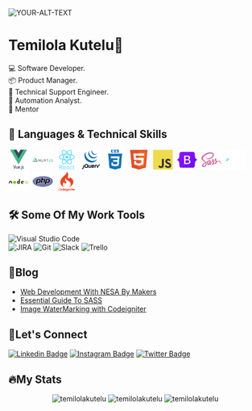 
<!--
**temilolakutelu/temilolakutelu** is a ✨ _special_ ✨ repository because its `README.md` (this file) appears on your GitHub profile.

Here are some ideas to get you started:

- 🔭 I’m currently working on ...
- 🌱 I’m currently learning ...
- 👯 I’m looking to collaborate on ...
- 🤔 I’m looking for help with ...
- 💬 Ask me about ...
- 📫 How to reach me: ...
- 😄 Pronouns: ...
- ⚡ Fun fact: ...
-->
<picture align="center">
 <source media="(prefers-color-scheme: dark)" srcset="https://global-uploads.webflow.com/61015c6880a42528c5f135ad/61dc136d16751ee7ac9d98b2_Frame%2016.jpg">
 <source media="(prefers-color-scheme: light)" srcset="https://e0.pxfuel.com/wallpapers/149/259/desktop-wallpaper-web-development.jpg">
 <img alt="YOUR-ALT-TEXT" src="https://e0.pxfuel.com/wallpapers/398/350/desktop-wallpaper-nillia-webdesign-web-development-management.jpg">
</picture>

# Temilola Kutelu👋

  :computer: Software Developer.<br>
   :package: Product Manager. <br>
   :electric_plug: Technical Support Engineer. <br>
   :space_invader: Automation Analyst. <br>
   👯 Mentor <br>
   

## 💪 Languages & Technical Skills
<div>
  <img src="https://github.com/devicons/devicon/blob/master/icons/vuejs/vuejs-original-wordmark.svg" title="Vue" alt="Vue" width="40" height="40"/>&nbsp;
   <img src="https://github.com/devicons/devicon/blob/master/icons/nuxtjs/nuxtjs-original-wordmark.svg" title="Nuxt" alt="Nuxt" width="40" height="40"/>&nbsp;
  <img src="https://github.com/devicons/devicon/blob/master/icons/react/react-original-wordmark.svg" title="React" alt="React" width="40" height="40"/>&nbsp;  
  <img src="https://github.com/devicons/devicon/blob/master/icons/jquery/jquery-original-wordmark.svg" title="JQuery" alt="JQuery" width="40" height="40"/>&nbsp;  
  <img src="https://github.com/devicons/devicon/blob/master/icons/css3/css3-plain-wordmark.svg"  title="CSS3" alt="CSS" width="40" height="40"/>&nbsp;
  <img src="https://github.com/devicons/devicon/blob/master/icons/html5/html5-original.svg" title="HTML5" alt="HTML" width="40" height="40"/>&nbsp;
  <img src="https://github.com/devicons/devicon/blob/master/icons/javascript/javascript-original.svg" title="JavaScript" alt="JavaScript" width="40" height="40"/>&nbsp; 
 <img src="https://github.com/devicons/devicon/blob/master/icons/bootstrap/bootstrap-original.svg" title="Bootstrap" alt="Bootstrap" width="40" height="40"/>&nbsp; 
 <img src="https://github.com/devicons/devicon/blob/master/icons/sass/sass-original.svg" title="SASS" alt="SASS" width="40" height="40"/>&nbsp; <img src="https://github.com/devicons/devicon/blob/master/icons/tailwindcss/tailwindcss-original-wordmark.svg" title="TailwindCSS" alt="TailwindCSS" width="40" height="40"/>&nbsp; 
  <img src="https://github.com/devicons/devicon/blob/master/icons/nodejs/nodejs-original-wordmark.svg" title="NodeJS" alt="NodeJS" width="40" height="40"/>&nbsp; 
   <img src="https://github.com/devicons/devicon/blob/master/icons/php/php-original.svg" title="PHP" alt="PHP" width="40" height="40"/>&nbsp; 
  <img src="https://github.com/devicons/devicon/blob/master/icons/codeigniter/codeigniter-plain-wordmark.svg" title="Codeigniter" alt="Codeigniter" width="40" height="40"/>&nbsp;   
</div> 
 

## 🛠 Some Of My Work Tools
![Visual Studio Code](https://img.shields.io/badge/Visual%20Studio%20Code-0078d7.svg?style=plastic&logo=visual-studio-code&logoColor=white)  
![JIRA](https://img.shields.io/badge/Jira-003366.svg?style=plastic&logo=Jira&logoColor=white)
![Git](https://img.shields.io/badge/git-F1502F.svg?style=plastic&logo=git&logoColor=white)
![Slack](https://img.shields.io/badge/Slack-pink?style=plastic&logo=slack&logoColor=white)
![Trello](https://img.shields.io/badge/Trello-0079bf.svg?style=plastic&logo=Trello&logoColor=white)


## 🧾Blog
- [Web Development With NESA By Makers](https://medium.com/@temilolakutelu/web-development-with-nesabymakers-fbafd3842554)
- [Essential Guide To SASS](https://medium.com/@temilolakutelu/essential-guide-to-sass-1a685d2fa416)
- [Image WaterMarking with Codeigniter](https://medium.com/@temilolakutelu/image-watermarking-with-codeigniter-e4f8326b9df2) 


## 🤝Let's Connect
[![Linkedin Badge](https://img.shields.io/badge/-Temilolakutelu-0A66C2?style=flat&labelColor=0A66C2&logo=linkedin&logoColor=white)]( https://www.linkedin.com/in/temilola-kutelu-714761a4/) [![Instagram Badge](https://img.shields.io/badge/-Lola_sapphire03-e84393?style=flat&labelColor=e84393&logo=instagram&logoColor=white)](https://instagram.com/Lola_sapphire03)  [![Twitter Badge](https://img.shields.io/badge/-Temilolasapphi1-00acee?style=flat&labelColor=00acee&logo=twitter&logoColor=white)](https://twitter.com/Temilolasapphi1)


## 🔥My Stats 
<p align="center">
<img width="40%" src="https://github-readme-stats.vercel.app/api/top-langs?username=temilolakutelu&show_icons=true&theme=dracula&title_color=ff8000&text_color=ffffff&bg_color=6a6a6a&locale=en&layout=compact&hide_border=true" alt="temilolakutelu" /> 
<img width="48%" src="https://github-readme-stats.vercel.app/api?username=temilolakutelu&show_icons=true&theme= vision-friendly-dark&title_color=ff8000&text_color=ffffff&bg_color=6a6a6a&locale=en&hide_border=true" alt="temilolakutelu" />
<img width="48%" src="https://github-readme-streak-stats.herokuapp.com/?user=temilolakutelu&theme=vision-friendly-dark&hide_border=true" alt="temilolakutelu" />
</p>


